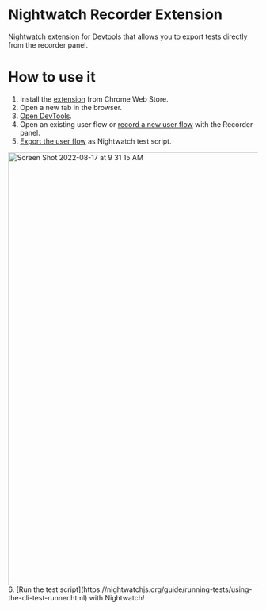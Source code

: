 # Nightwatch Recorder Extension

Nightwatch extension for Devtools that allows you to export tests directly from the recorder panel.

# How to use it

1. Install the [extension](https://chrome.google.com/webstore/detail/nightwatch-chrome-recorde/nhbccjfogdgkahamfohokdhcnemjafjk/related) from Chrome Web Store. 
2. Open a new tab in the browser.
3. [Open DevTools](https://developer.chrome.com/docs/devtools/open/).
4. Open an existing user flow or [record a new user flow](https://goo.gle/devtools-recorder) with the Recorder panel.
5. [Export the user flow](https://developer.chrome.com/docs/devtools/recorder/reference/#export-flows) as Nightwatch test script. 
  <img width="873" alt="Screen Shot 2022-08-17 at 9 31 15 AM" src="https://user-images.githubusercontent.com/5917927/185052858-44ba664a-33e4-48e3-83f3-83ff295d4d52.png">
6. [Run the test script](https://nightwatchjs.org/guide/running-tests/using-the-cli-test-runner.html) with Nightwatch!
